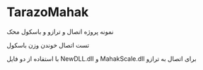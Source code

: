 # TarazoMahak
نمونه پروژه اتصال و ترازو و باسکول محک

تست اتصال 
خوندن وزن باسکول

با استفاده از دو فایل NewDLL.dll و MahakScale.dll برای اتصال به ترازو
